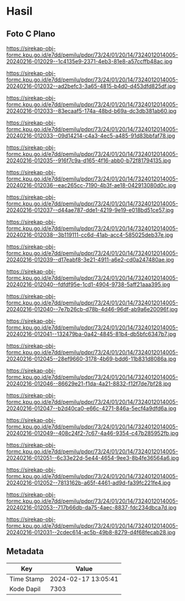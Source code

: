 # Hasil

## Foto C Plano

https://sirekap-obj-formc.kpu.go.id/e7dd/pemilu/pdpr/73/24/01/20/14/7324012014005-20240216-012029--1c4135e9-2371-4eb3-81e8-a57ccffb48ac.jpg

https://sirekap-obj-formc.kpu.go.id/e7dd/pemilu/pdpr/73/24/01/20/14/7324012014005-20240216-012032--ad2befc3-3a65-4815-b4d0-d453dfd825df.jpg

https://sirekap-obj-formc.kpu.go.id/e7dd/pemilu/pdpr/73/24/01/20/14/7324012014005-20240216-012033--83ecaaf5-174a-48bd-b69a-dc3db381ab60.jpg

https://sirekap-obj-formc.kpu.go.id/e7dd/pemilu/pdpr/73/24/01/20/14/7324012014005-20240216-012033--09d14214-c4a3-4ec5-a485-91d83bbfaf78.jpg

https://sirekap-obj-formc.kpu.go.id/e7dd/pemilu/pdpr/73/24/01/20/14/7324012014005-20240216-012035--916f7c9a-d165-4f16-abb0-b72f81794135.jpg

https://sirekap-obj-formc.kpu.go.id/e7dd/pemilu/pdpr/73/24/01/20/14/7324012014005-20240216-012036--eac265cc-7190-4b3f-ae18-042913080d0c.jpg

https://sirekap-obj-formc.kpu.go.id/e7dd/pemilu/pdpr/73/24/01/20/14/7324012014005-20240216-012037--d44ae787-dde1-4219-9e19-e018bd51ce57.jpg

https://sirekap-obj-formc.kpu.go.id/e7dd/pemilu/pdpr/73/24/01/20/14/7324012014005-20240216-012038--3b119111-cc6d-41ab-acc4-585025deb37e.jpg

https://sirekap-obj-formc.kpu.go.id/e7dd/pemilu/pdpr/73/24/01/20/14/7324012014005-20240216-012039--d17eabf8-3e21-4911-a6e2-cd0a247480ae.jpg

https://sirekap-obj-formc.kpu.go.id/e7dd/pemilu/pdpr/73/24/01/20/14/7324012014005-20240216-012040--fdfdf95e-1cd1-4904-9738-5aff21aaa395.jpg

https://sirekap-obj-formc.kpu.go.id/e7dd/pemilu/pdpr/73/24/01/20/14/7324012014005-20240216-012040--7e7b26cb-d78b-4d46-96df-ab9a6e20096f.jpg

https://sirekap-obj-formc.kpu.go.id/e7dd/pemilu/pdpr/73/24/01/20/14/7324012014005-20240216-012041--132479ba-0a42-4845-81b4-db5bfc6347b7.jpg

https://sirekap-obj-formc.kpu.go.id/e7dd/pemilu/pdpr/73/24/01/20/14/7324012014005-20240216-012045--28ef9660-3178-4b69-bdd6-11b831d8086a.jpg

https://sirekap-obj-formc.kpu.go.id/e7dd/pemilu/pdpr/73/24/01/20/14/7324012014005-20240216-012046--86629e21-f1da-4a21-8832-f12f7de7bf28.jpg

https://sirekap-obj-formc.kpu.go.id/e7dd/pemilu/pdpr/73/24/01/20/14/7324012014005-20240216-012047--b2d40ca0-e66c-4271-846a-5ecf4a9dfd6a.jpg

https://sirekap-obj-formc.kpu.go.id/e7dd/pemilu/pdpr/73/24/01/20/14/7324012014005-20240216-012049--408c24f2-7c67-4a46-9354-c47b285952fb.jpg

https://sirekap-obj-formc.kpu.go.id/e7dd/pemilu/pdpr/73/24/01/20/14/7324012014005-20240216-012051--6c33e22d-5e44-4654-9ee3-8b4fe36564a6.jpg

https://sirekap-obj-formc.kpu.go.id/e7dd/pemilu/pdpr/73/24/01/20/14/7324012014005-20240216-012052--7813162b-a65f-4461-ad9d-fa39fc221fe4.jpg

https://sirekap-obj-formc.kpu.go.id/e7dd/pemilu/pdpr/73/24/01/20/14/7324012014005-20240216-012053--717b66db-da75-4aec-8837-fdc234dbca7d.jpg

https://sirekap-obj-formc.kpu.go.id/e7dd/pemilu/pdpr/73/24/01/20/14/7324012014005-20240216-012031--2cdec614-ac5b-49b8-8279-d4f68fecab28.jpg


## Metadata

| Key        | Value               |
| ---------- | ------------------- |
| Time Stamp | 2024-02-17 13:05:41 |
| Kode Dapil | 7303                |



